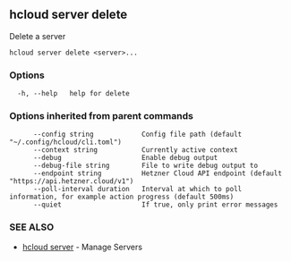 ## hcloud server delete

Delete a server

```
hcloud server delete <server>...
```

### Options

```
  -h, --help   help for delete
```

### Options inherited from parent commands

```
      --config string            Config file path (default "~/.config/hcloud/cli.toml")
      --context string           Currently active context
      --debug                    Enable debug output
      --debug-file string        File to write debug output to
      --endpoint string          Hetzner Cloud API endpoint (default "https://api.hetzner.cloud/v1")
      --poll-interval duration   Interval at which to poll information, for example action progress (default 500ms)
      --quiet                    If true, only print error messages
```

### SEE ALSO

* [hcloud server](hcloud_server.md)	 - Manage Servers
